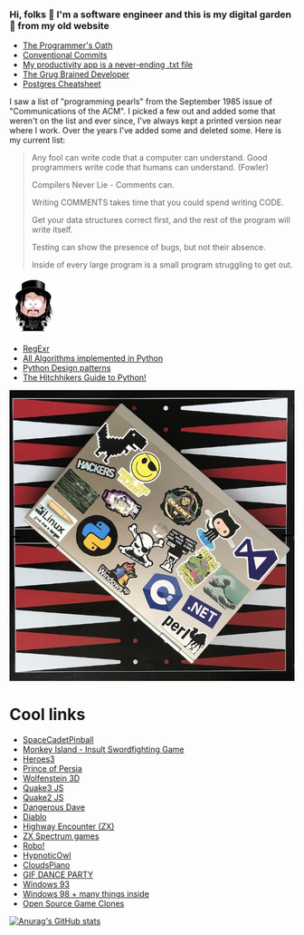 ### Hi, folks 👋 I'm a software engineer and this is my digital garden 🌱 from my old website

* [The Programmer's Oath](//blog.cleancoder.com/uncle-bob/2015/11/18/TheProgrammersOath.html)
* [Conventional Commits](//www.conventionalcommits.org)
* [My productivity app is a never-ending .txt file](//jeffhuang.com/productivity_text_file/)
* [The Grug Brained Developer](//grugbrain.dev/)
* [Postgres Cheatsheet](//postgrescheatsheet.com/)


I saw a list of "programming pearls" from the September 1985 issue of "Communications of the ACM". I picked a few out and added some that weren't on the list and ever since, I've always kept a printed version near where I work. Over the years I've added some and deleted some. Here is my current list:

> Any fool can write code that a computer can understand. Good programmers write code that humans can understand. (Fowler)
> 
> Compilers Never Lie - Comments can.
> 
> Writing COMMENTS takes time that you could spend writing CODE.
> 
> Get your data structures correct first, and the rest of the program will write itself.
> 
> Testing can show the presence of bugs, but not their absence.
> 
> Inside of every large program is a small program struggling to get out.

![me](me.jpg) 

* [RegExr](//regexr.com)
* [All Algorithms implemented in Python](//github.com/TheAlgorithms/Python/blob/master/DIRECTORY.md)
* [Python Design patterns](//github.com/faif/python-patterns)
* [The Hitchhikers Guide to Python!](//docs.python-guide.org)

![600lap](600lap.jpeg)

# Cool links

* [SpaceCadetPinball](//alula.github.io/SpaceCadetPinball/)
* [Monkey Island - Insult Swordfighting Game](//www.int33h.com/test/mi/)
* [Heroes3](//homm.lekzd.ru/)
* [Prince of Persia](//princejs.com/)
* [Wolfenstein 3D](//wolf3d.atw.hu/)
* [Quake3 JS](//quakejs.com/)
* [Quake2 JS](//quake2playn.appspot.com/)
* [Dangerous Dave](//agafnik.com/testchambers/webdave/)
* [Diablo](//diablo.rivsoft.net)
* [Highway Encounter (ZX)](//torinak.com/qaop#!encounter)
* [ZX Spectrum games](//torinak.com/qaop/games)
* [Robo!](//dizaina.net/z/robbo/?nosound)
* [HypnoticOwl](//hypnoticowl.com/games/)
* [CloudsPiano](//labs.plan8.se/cloudspiano/)
* [GIF DANCE PARTY](//gifdanceparty.giphy.com)
* [Windows 93](//www.windows93.net)
* [Windows 98 + many things inside](//emupedia.net/beta/emuos/)
* [Open Source Game Clones](//osgameclones.com)

[![Anurag's GitHub stats](https://github-readme-stats.vercel.app/api?username=j69)](https://github.com/anuraghazra/github-readme-stats)
